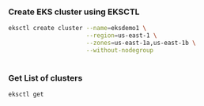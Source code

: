### Create EKS cluster using EKSCTL
``` bash
eksctl create cluster --name=eksdemo1 \
                      --region=us-east-1 \
                      --zones=us-east-1a,us-east-1b \
                      --without-nodegroup 
                  
```                  

### Get List of clusters
```
eksctl get
